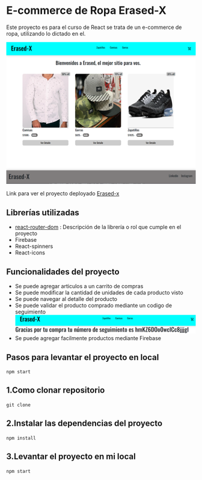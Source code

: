 # E-commerce de Ropa Erased-X

Este proyecto es para el curso de React se trata de un e-commerce de ropa, utilizando lo dictado en el.

![](./public/ErasedHome.png)

Link para ver el proyecto deployado
[Erased-x](http://localhost:3000)

## Librerías utilizadas
-   [react-router-dom](https://reactrouter.com/en/main) : Descripción de la librería o rol que cumple en el proyecto
-   Firebase
-   React-spinners
-   React-icons

## Funcionalidades del proyecto

- Se puede agregar articulos a un carrito de compras
- Se puede modificar la cantidad de unidades de cada producto visto
- Se puede navegar al detalle del producto
- Se puede validar el producto comprado mediante un codigo de seguimiento 
 ![](./public/Comprobante.png)
- Se puede agregar facilmente productos mediante Firebase 

## Pasos para levantar el proyecto en local
```
npm start
```
## 1.Como clonar repositorio

```
git clone 
```

## 2.Instalar las dependencias del proyecto

```
npm install
```

## 3.Levantar el proyecto en mi local

```
npm start 
```
